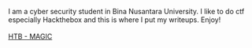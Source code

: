 I am a cyber security student in Bina Nusantara University. I like to do ctf especially Hackthebox and this is where I put my writeups. Enjoy!
<br><br>
[HTB - MAGIC](https://github.com/corporalcat/Writeups/blob/gh-pages/Magic/htb-magic.md)


